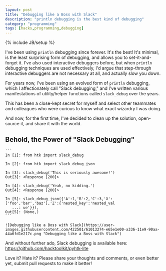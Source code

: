 ```yaml
---
layout: post
title: "Debugging like a Boss with Slack"
description: "println debugging is the best kind of debugging"
category: "programming"
tags: [hacks,programming,debugging]
---
```

{% include JB/setup %}

I've been using `println` debugging since forever. It's the best! It's minimal, is the least surprising form of debugging, and allows you to set-it-and-forget it. I've also used interactive debuggers before, but when `println` debugging techniques are used effectively, I'd argue that step-through interactive debuggers are not necessary at all, and actually slow you down.

For years now, I've been using an evolved form of `println` debugging, which I affectionately call "Slack debugging," and I've written various manifestations of utility/helper functions called `slack_debug` over the years.

This has been a close-kept secret for myself and select other teammates and colleagues who were curious to know what exact wizardry I was doing.

And now, for the first time, I've decided to clean up the solution, open-source it, and share it with the world.

## Behold, the Power of "Slack Debugging"

    ```
    In [1]: from htk import slack_debug

    In [2]: from htk import slack_debug_json

    In [3]: slack_debug('This is seriously awesome!')
    Out[3]: <Response [200]>

    In [4]: slack_debug('Yeah, no kidding.')
    Out[4]: <Response [200]>

    In [5]: slack_debug_json({'A':1,'B':2,'C':3,'X':['foo','bar','baz'],'Z':{'nested_key':'nested_val
       ...: ue'}}),
    Out[5]: (None,)
    ```

    ![Debugging like a Boss with Slack](https://user-images.githubusercontent.com/422501/61013274-e65e1e00-a336-11e9-90aa-44a6fd1e217c.png "Debugging like a Boss with Slack")

And without further ado, Slack debugging is available here: <https://github.com/hacktoolkit/pyhtk-lite>

Love it? Hate it? Please share your thoughts and comments, or even better yet, submit pull requests to make it better!
